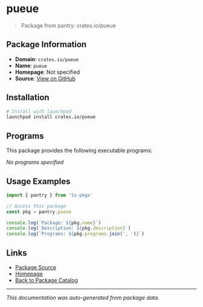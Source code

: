 # pueue

> Package from pantry: crates.io/pueue

## Package Information

- **Domain**: `crates.io/pueue`
- **Name**: `pueue`
- **Homepage**: Not specified
- **Source**: [View on GitHub](https://github.com/pkgxdev/pantry/tree/main/projects/crates.io/pueue/package.yml)

## Installation

```bash
# Install with launchpad
launchpad install crates.io/pueue
```

## Programs

This package provides the following executable programs:

*No programs specified*

## Usage Examples

```typescript
import { pantry } from 'ts-pkgx'

// Access this package
const pkg = pantry.pueue

console.log(`Package: ${pkg.name}`)
console.log(`Description: ${pkg.description}`)
console.log(`Programs: ${pkg.programs.join(', ')}`)
```

## Links

- [Package Source](https://github.com/pkgxdev/pantry/tree/main/projects/crates.io/pueue/package.yml)
- [Homepage](#)
- [Back to Package Catalog](../../../package-catalog.md)

---

*This documentation was auto-generated from package data.*
